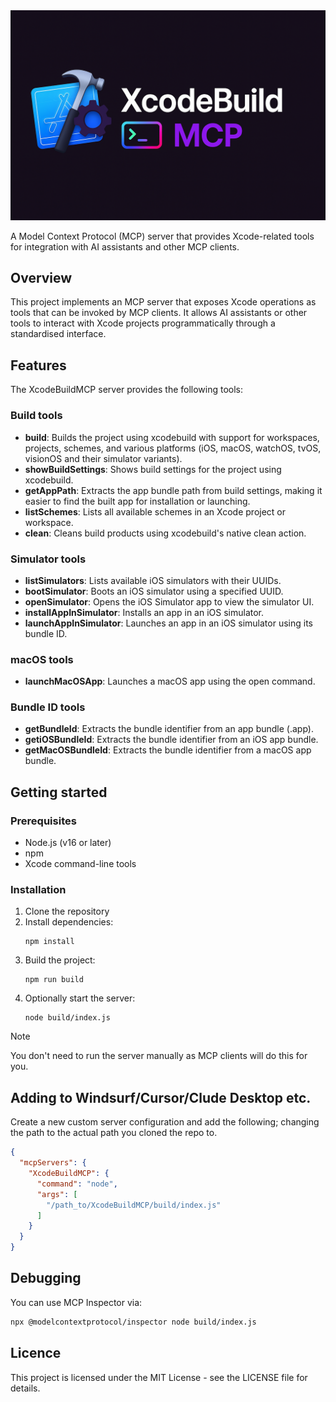 <img src="banner.png" alt="XcodeBuild MCP" width="600"/>

A Model Context Protocol (MCP) server that provides Xcode-related tools for integration with AI assistants and other MCP clients.

## Overview

This project implements an MCP server that exposes Xcode operations as tools that can be invoked by MCP clients. It allows AI assistants or other tools to interact with Xcode projects programmatically through a standardised interface.

## Features

The XcodeBuildMCP server provides the following tools:

### Build tools
- **build**: Builds the project using xcodebuild with support for workspaces, projects, schemes, and various platforms (iOS, macOS, watchOS, tvOS, visionOS and their simulator variants).
- **showBuildSettings**: Shows build settings for the project using xcodebuild.
- **getAppPath**: Extracts the app bundle path from build settings, making it easier to find the built app for installation or launching.
- **listSchemes**: Lists all available schemes in an Xcode project or workspace.
- **clean**: Cleans build products using xcodebuild's native clean action.

### Simulator tools
- **listSimulators**: Lists available iOS simulators with their UUIDs.
- **bootSimulator**: Boots an iOS simulator using a specified UUID.
- **openSimulator**: Opens the iOS Simulator app to view the simulator UI.
- **installAppInSimulator**: Installs an app in an iOS simulator.
- **launchAppInSimulator**: Launches an app in an iOS simulator using its bundle ID.

### macOS tools

- **launchMacOSApp**: Launches a macOS app using the open command.

### Bundle ID tools
- **getBundleId**: Extracts the bundle identifier from an app bundle (.app).
- **getiOSBundleId**: Extracts the bundle identifier from an iOS app bundle.
- **getMacOSBundleId**: Extracts the bundle identifier from a macOS app bundle.

## Getting started

### Prerequisites

- Node.js (v16 or later)
- npm
- Xcode command-line tools

### Installation

1. Clone the repository
2. Install dependencies:
   ```
   npm install
   ```
3. Build the project:
   ```
   npm run build
   ```
4. Optionally start the server:
   ```
   node build/index.js
   ```

> [!NOTE]
> You don't need to run the server manually as MCP clients will do this for you.

## Adding to Windsurf/Cursor/Clude Desktop etc.

Create a new custom server configuration and add the following; changing the path to the actual path you cloned the repo to.

```json
{
  "mcpServers": {
    "XcodeBuildMCP": {
      "command": "node",
      "args": [
        "/path_to/XcodeBuildMCP/build/index.js"
      ]
    }
  }
}
```

## Debugging

You can use MCP Inspector via:

```bash
npx @modelcontextprotocol/inspector node build/index.js
```

## Licence

This project is licensed under the MIT License - see the LICENSE file for details.
